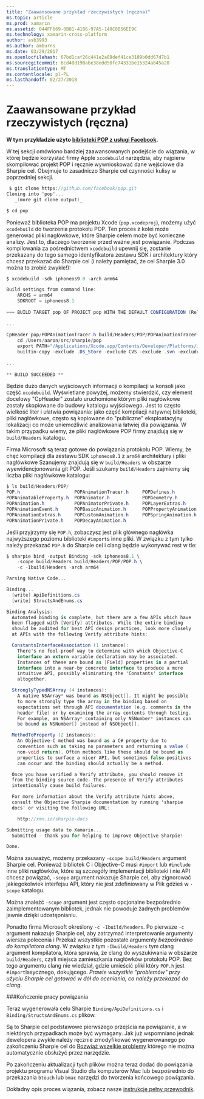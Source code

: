 ```yaml
---
title: "Zaawansowane przykład rzeczywistych (ręczna)"
ms.topic: article
ms.prod: xamarin
ms.assetid: 044FF669-0B81-4186-97A5-148C8B56EE9C
ms.technology: xamarin-cross-platform
author: asb3993
ms.author: amburns
ms.date: 03/29/2017
ms.openlocfilehash: 67bd1caf26c441e2a89def41ce3189b0dd67d7b1
ms.sourcegitcommit: 6cd40d190abe38edd50fc74331be15324a845a28
ms.translationtype: MT
ms.contentlocale: pl-PL
ms.lasthandoff: 02/27/2018
---
```

# <a name="advanced-manual-real-world-example"></a>Zaawansowane przykład rzeczywistych (ręczna)


**W tym przykładzie użyto [biblioteki POP z usługi Facebook](https://github.com/facebook/pop).**


W tej sekcji omówiono bardziej zaawansowanych podejście do wiązania, w której będzie korzystać firmy Apple `xcodebuild` narzędzia, aby najpierw skompilować projekt POP i ręcznie wywnioskować dane wejściowe dla Sharpie cel. Obejmuje to zasadniczo Sharpie cel czynności kulisy w poprzedniej sekcji.

```csharp
 $ git clone https://github.com/facebook/pop.git
Cloning into 'pop'...
   _(more git clone output)_

$ cd pop
```

Ponieważ biblioteka POP ma projektu Xcode (`pop.xcodeproj`), możemy użyć `xcodebuild` do tworzenia protokołu POP. Ten proces z kolei może generować pliki nagłówkowe, które Sharpie celem może być konieczne analizy. Jest to, dlaczego tworzenie przed ważne jest powiązanie. Podczas kompilowania za pośrednictwem `xcodebuild` upewnij się, zostanie przekazany do tego samego identyfikatora zestawu SDK i architektury który chcesz przekazać do Sharpie cel (i należy pamiętać, że cel Sharpie 3.0 można to zrobić zwykle!):

```csharp
$ xcodebuild -sdk iphoneos9.0 -arch arm64

Build settings from command line:
    ARCHS = arm64
    SDKROOT = iphoneos8.1
 
=== BUILD TARGET pop OF PROJECT pop WITH THE DEFAULT CONFIGURATION (Release) ===
 
...
 
CpHeader pop/POPAnimationTracer.h build/Headers/POP/POPAnimationTracer.h
    cd /Users/aaron/src/sharpie/pop
    export PATH="/Applications/Xcode.app/Contents/Developer/Platforms/iPhoneOS.platform/Developer/usr/bin:/Applications/Xcode.app/Contents/Developer/usr/bin:/Users/aaron/bin::/usr/local/bin:/usr/bin:/bin:/usr/sbin:/sbin:/opt/X11/bin:/usr/local/git/bin:/Users/aaron/.rvm/bin"
    builtin-copy -exclude .DS_Store -exclude CVS -exclude .svn -exclude .git -exclude .hg -strip-debug-symbols -strip-tool /Applications/Xcode.app/Contents/Developer/Toolchains/XcodeDefault.xctoolchain/usr/bin/strip -resolve-src-symlinks /Users/aaron/src/sharpie/pop/pop/POPAnimationTracer.h /Users/aaron/src/sharpie/pop/build/Headers/POP
 
...
 
** BUILD SUCCEEDED **
```

Będzie dużo danych wyjściowych informacji o kompilacji w konsoli jako część `xcodebuild`. Wyświetlane powyżej, możemy stwierdzić, czy element docelowy "CpHeader" zostało uruchomione którym pliki nagłówkowe zostały skopiowane do budowy katalogu wyjściowego. Jest to często wielkość liter i ułatwia powiązania: jako część kompilacji natywnej biblioteki, pliki nagłówkowe, często są kopiowane do "publiczne" eksploatacyjny lokalizacji co może uniemożliwić analizowania łatwiej dla powiązania. W takim przypadku wiemy, że pliki nagłówkowe POP firmy znajdują się w `build/Headers` katalogu.

Firma Microsoft są teraz gotowe do powiązania protokołu POP. Wiemy, że chęć kompilacji dla zestawu SDK `iphoneos8.1` z `arm64` architektury i pliki nagłówkowe Szanujemy znajdują się w `build/Headers` w obszarze wyewidencjonowania git POP. Jeśli szukamy `build/Headers` zajmiemy się liczba pliki nagłówkowe katalogu:

```csharp
$ ls build/Headers/POP/
POP.h                    POPAnimationTracer.h     POPDefines.h
POPAnimatableProperty.h  POPAnimator.h            POPGeometry.h
POPAnimation.h           POPAnimatorPrivate.h     POPLayerExtras.h
POPAnimationEvent.h      POPBasicAnimation.h      POPPropertyAnimation.h
POPAnimationExtras.h     POPCustomAnimation.h     POPSpringAnimation.h
POPAnimationPrivate.h    POPDecayAnimation.h
```

Jeśli przyjrzymy się `POP.h`, zobaczysz jest plik głównego nagłówka najwyższego poziomu biblioteki `#import`s inne pliki. W związku z tym tylko należy przekazać `POP.h` do Sharpie cel i clang będzie wykonywać rest w tle:

```csharp
$ sharpie bind -output Binding -sdk iphoneos8.1 \
    -scope build/Headers build/Headers/POP/POP.h \
    -c -Ibuild/Headers -arch arm64

Parsing Native Code...

Binding...
  [write] ApiDefinitions.cs
  [write] StructsAndEnums.cs

Binding Analysis:
  Automated binding is complete, but there are a few APIs which have
  been flagged with [Verify] attributes. While the entire binding
  should be audited for best API design practices, look more closely
  at APIs with the following Verify attribute hints:

  ConstantsInterfaceAssociation (1 instance):
    There's no fool-proof way to determine with which Objective-C
    interface an extern variable declaration may be associated.
    Instances of these are bound as [Field] properties in a partial
    interface into a near-by concrete interface to produce a more
    intuitive API, possibly eliminating the 'Constants' interface
    altogether.

  StronglyTypedNSArray (4 instances):
    A native NSArray* was bound as NSObject[]. It might be possible
    to more strongly type the array in the binding based on
    expectations set through API documentation (e.g. comments in the
    header file) or by examining the array contents through testing.
    For example, an NSArray* containing only NSNumber* instances can
    be bound as NSNumber[] instead of NSObject[].

  MethodToProperty (2 instances):
    An Objective-C method was bound as a C# property due to
    convention such as taking no parameters and returning a value (
    non-void return). Often methods like these should be bound as
    properties to surface a nicer API, but sometimes false-positives
    can occur and the binding should actually be a method.

  Once you have verified a Verify attribute, you should remove it
  from the binding source code. The presence of Verify attributes
  intentionally cause build failures.

  For more information about the Verify attribute hints above,
  consult the Objective Sharpie documentation by running 'sharpie
  docs' or visiting the following URL:

    http://xmn.io/sharpie-docs

Submitting usage data to Xamarin...
  Submitted - thank you for helping to improve Objective Sharpie!

Done.
```

Można zauważyć, możemy przekazany `-scope build/Headers` argument Sharpie cel. Ponieważ bibliotek C i Objective-C musi `#import` lub `#include` inne pliki nagłówków, które są szczegóły implementacji biblioteki i nie API chcesz powiązać, `-scope` argument nakazuje Sharpie cel, aby zignorować jakiegokolwiek interfejsu API, który nie jest zdefiniowany w Plik gdzieś w `-scope` katalogu.

Można znaleźć `-scope` argument jest często opcjonalne bezpośrednio zaimplementowanym bibliotek, jednak nie powoduje żadnych problemów jawnie dzięki udostępnianiu.

Ponadto firma Microsoft określony `-c -Ibuild/headers`. Po pierwsze `-c` argument nakazuje Sharpie cel, aby zatrzymać interpretowanie argumenty wiersza polecenia i Przekaż wszystkie pozostałe argumenty _bezpośrednio do kompilatora clang_. W związku z tym `-Ibuild/Headers` tym clang argument kompilatora, która sprawia, że clang do wyszukiwania w obszarze `build/Headers`, czyli miejsca zamieszkania nagłówków protokołu POP. Bez tego argumentu clang nie wiedział, gdzie umieścić pliki który `POP.h` jest `#import`lasycznego, dokującego. _Prawie wszystkie "problemów" przy użyciu Sharpie cel gotować w dół do oceniania, co należy przekazać do clang_.

###<a name="completing-the-binding"></a>Kończenie pracy powiązania

Teraz wygenerowała celu Sharpie `Binding/ApiDefinitions.cs` i `Binding/StructsAndEnums.cs` plików.

Są to Sharpie cel podstawowe pierwszego przejścia na powiązanie, a w niektórych przypadkach może być wymagany. Jak już wspomniano jednak dewelopera zwykle należy ręcznie zmodyfikować wygenerowanego po zakończeniu Sharpie cel do [Rozwiąż wszelkie problemy](~/cross-platform/macios/binding/objective-sharpie/platform/apidefinitions-structsandenums.md) którego nie można automatycznie obsłużyć przez narzędzie.

Po zakończeniu aktualizacji tych plików można teraz dodać do powiązania projektu programu Visual Studio dla komputerów Mac lub bezpośrednio do przekazania `btouch` lub `bmac` narzędzi do tworzenia końcowego powiązania.

Dokładny opis proces wiązania, zobacz nasze [instrukcje pełny przewodnik](~/ios/platform/binding-objective-c/walkthrough.md).


